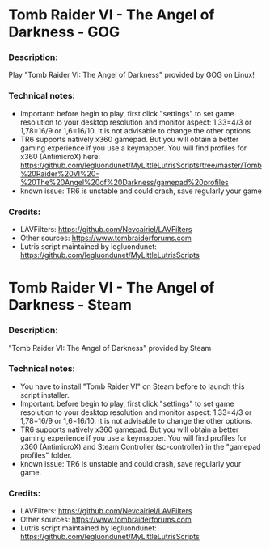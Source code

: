 # Tomb Raider VI - The Angel of Darkness - GOG
### Description:
Play "Tomb Raider VI: The Angel of Darkness" provided by GOG on Linux!
### Technical notes:
- Important: before begin to play, first click "settings" to set game resolution to your desktop resolution and monitor aspect: 1,33=4/3 or 1,78=16/9 or 1,6=16/10. it is not advisable to change the other options
- TR6 supports natively x360 gamepad. But you will obtain a better gaming experience if you use a keymapper. You will find profiles for x360 (AntimicroX) here:
https://github.com/legluondunet/MyLittleLutrisScripts/tree/master/Tomb%20Raider%20VI%20-%20The%20Angel%20of%20Darkness/gamepad%20profiles
- known issue: TR6 is unstable and could crash, save regularly your game
### Credits:
- LAVFilters: https://github.com/Nevcairiel/LAVFilters
- Other sources: https://www.tombraiderforums.com
- Lutris script maintained by legluondunet: https://github.com/legluondunet/MyLittleLutrisScripts


# Tomb Raider VI - The Angel of Darkness - Steam
### Description:
"Tomb Raider VI: The Angel of Darkness" provided by Steam
### Technical notes:
- You have to install "Tomb Raider VI" on Steam before to launch this script installer.
- Important: before begin to play, first click "settings" to set game resolution to your desktop resolution and monitor aspect: 1,33=4/3 or 1,78=16/9 or 1,6=16/10. it is not advisable to change the other options.
- TR6 supports natively x360 gamepad. But you will obtain a better gaming experience if you use a keymapper. You will find profiles for x360 (AntimicroX) and Steam Controller (sc-controller) in the "gamepad profiles" folder.
- known issue: TR6 is unstable and could crash, save regularly your game.
### Credits:
- LAVFilters: https://github.com/Nevcairiel/LAVFilters
- Other sources: https://www.tombraiderforums.com
- Lutris script maintained by legluondunet: https://github.com/legluondunet/MyLittleLutrisScripts
